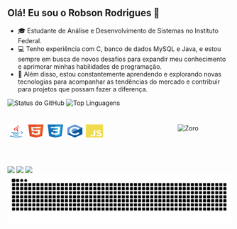 ## Olá! Eu sou o Robson Rodrigues 👋

- 🎓 Estudante de Análise e Desenvolvimento de Sistemas no Instituto Federal.
- 💻 Tenho experiência com C, banco de dados MySQL e Java, e estou sempre em busca de novos desafios para expandir meu conhecimento e aprimorar minhas habilidades de programação.
- 🌱 Além disso, estou constantemente aprendendo e explorando novas tecnologias para acompanhar as tendências do mercado e contribuir para projetos que possam fazer a diferença.

<div class="status">
    <img height="150" src="https://github-readme-stats.vercel.app/api?username=RobsonRodriguess&show_icons=true&theme=radical" alt="Status do GitHub">
    <img height="150" src="https://github-readme-stats.vercel.app/api/top-langs/?username=RobsonRodriguess&layout=compact&theme=radical" alt="Top Linguagens">
</div>

<div style="display: inline_block; margin-top: 40px;">
    <img align="center" alt="Java" height="30" width="40" src="https://raw.githubusercontent.com/devicons/devicon/master/icons/java/java-original.svg">
    <img align="center" alt="HTML" height="30" width="40" src="https://raw.githubusercontent.com/devicons/devicon/master/icons/html5/html5-original.svg">
    <img align="center" alt="CSS" height="30" width="40" src="https://raw.githubusercontent.com/devicons/devicon/master/icons/css3/css3-original.svg">
    <img align="center" alt="C" height="30" width="40" src="https://raw.githubusercontent.com/devicons/devicon/master/icons/c/c-original.svg">
    <img align="center" alt="JavaScript" height="30" width="40" src="https://raw.githubusercontent.com/devicons/devicon/master/icons/javascript/javascript-plain.svg">
    <img align="right" src="https://tenor.com/pt-BR/view/gg-gif-13776365632968239169.gif" alt="Zoro" width="120">
</div>

  <br>
</div>

<div style="margin-top: 30px;">
    <br>
    <a href="https://instagram.com/robsonkzl" target="_blank"><img src="https://img.shields.io/badge/-Instagram-%23E4405F?style=for-the-badge&logo=instagram&logoColor=white" target="_blank"></a>
    <a href="https://discord.gg/409017051223556121" target="_blank"><img src="https://img.shields.io/badge/Discord-7289DA?style=for-the-badge&logo=discord&logoColor=white" target="_blank"></a> 
    <a href="mailto:robsonrodrigues220105@gmail.com"><img src="https://img.shields.io/badge/-Gmail-%23333?style=for-the-badge&logo=gmail&logoColor=white" target="_blank"></a>
</div>

<picture>
  <source media="(prefers-color-scheme: dark)" srcset="https://raw.githubusercontent.com/RobsonRodriguess/RobsonRodriguess/output/github-contribution-grid-snake-dark.svg">
  <source media="(prefers-color-scheme: light)" srcset="https://raw.githubusercontent.com/RobsonRodriguess/RobsonRodriguess/output/github-contribution-grid-snake.svg">
  <img alt="github contribution grid snake animation" src="https://raw.githubusercontent.com/RobsonRodriguess/RobsonRodriguess/output/github-contribution-grid-snake.svg">
</picture>
